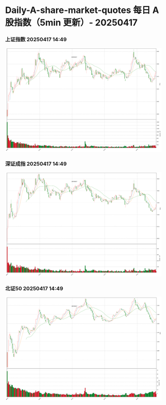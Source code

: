 
# Daily-A-share-market-quotes 每日 A 股指数（5min 更新）- 20250417

### 上证指数 20250417 14:49
![](./fig/2025/4/20250417-sh000001.png)

### 深证成指 20250417 14:49
![](./fig/2025/4/20250417-sz399001.png)

### 北证50 20250417 14:49
![](./fig/2025/4/20250417-bj899050.png)

